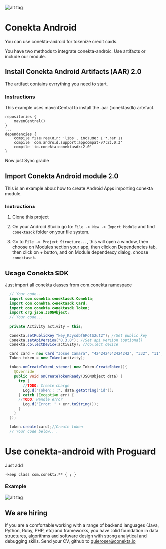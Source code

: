 ![alt tag](https://raw.github.com/conekta/conekta-android/master/readme_files/cover.png)

# Conekta Android
You can use conekta-android for tokenize credit cards.

You have two methods to integrate conekta-android. Use artifacts or include our module.

## Install Conekta Android Artifacts (AAR) 2.0
The artifact contains everything you need to start.

### Instructions
This example uses mavenCentral to install the .aar (conektasdk) artefact.
```
repositories {
    mavenCentral()
}
...
dependencies {
    compile fileTree(dir: 'libs', include: ['*.jar'])
    compile 'com.android.support:appcompat-v7:21.0.3'
    compile 'io.conekta:conektasdk:2.0'
}
```
Now just Sync gradle

## Import Conekta Android module 2.0

This is an example about how to create Android Apps importing conekta module.

### Instructions
1. Clone this project

2. On your Android Studio go to: ```File -> New -> Import Module``` and find ```conektasdk``` folder on your file system.

3. Go to ```File -> Project Structure...```, this will open a window, then choose on Modules section your app, then click on Dependencies tab, then click on + button, and on Module dependency dialog, choose ```conektasdk```.

## Usage Conekta SDK

Just import all conekta classes from com.conekta namespace


```java
  // Your code....
  import com.conekta.conektasdk.Conekta;
  import com.conekta.conektasdk.Card;
  import com.conekta.conektasdk.Token;
  import org.json.JSONObject;
  // Your code...
  
  private Activity activity = this;

  Conekta.setPublicKey("key_KJysdbf6PotS2ut2"); //Set public key
  Conekta.setApiVersion("0.3.0"); //Set api version (optional)
  Conekta.collectDevice(activity); //Collect device

  Card card = new Card("Josue Camara", "4242424242424242", "332", "11", "2017");
  Token token = new Token(activity);

  token.onCreateTokenListener( new Token.CreateToken(){
    @Override
    public void onCreateTokenReady(JSONObject data) {
      try {
        //TODO: Create charge
        Log.d("Token::::", data.getString("id"));
      } catch (Exception err) {
      //TODO: Handle error
        Log.d("Error: " + err.toString());
      }
    }
  });

  token.create(card);//Create token
  // Your code below....
```

# Use conekta-android with Proguard

Just add

```
-keep class com.conekta.** { ; }
```


### Example
![alt tag](https://raw.githubusercontent.com/conekta/conekta-android/master/readme_files/screen.png?token=AAg1lvVJXYuvYIqmOaIpM0ZW_tMJrM95ks5VCiLhwA%3D%3D)

We are hiring
-------------

If you are a comfortable working with a range of backend languages (Java, Python, Ruby, PHP, etc) and frameworks, you have solid foundation in data structures, algorithms and software design with strong analytical and debugging skills. 
Send your CV, github to quieroser@conekta.io
